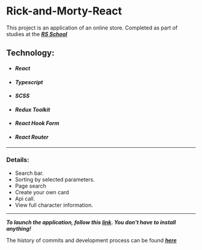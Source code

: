 # Rick-and-Morty-React
This project is an application of an online store. Completed as part of studies at the **_[RS School](https://rs.school)_**

## Technology:

- #### _React_
- #### _Typescript_
- #### _SCSS_
- #### _Redux Toolkit_
- #### _React Hook Form_
- #### _React Router_
---

### Details:

- Search bar.
- Sorting by selected parameters.
- Page search
- Create your own card
- Api call.
- View full character information.

---
***To launch the application, follow this [link](https://kornull.netlify.app/). You don't have to install anything!***

The history of commits and development process can be found **_[here](https://github.com/Kornull/RSSchool-React/pull/1)_**

